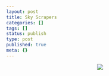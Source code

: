 ```yaml
---
layout: post
title: Sky Scrapers
categories: []
tags: []
status: publish
type: post
published: true
meta: {}
---
```

<p align="center"><img src="http://static.flickr.com/38/74387563_6576f235c7.jpg" /></p>
